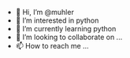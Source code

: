 - 👋 Hi, I’m @muhler
- 👀 I’m interested in python
- 🌱 I’m currently learning python
- 💞️ I’m looking to collaborate on ...
- 📫 How to reach me ...

<!---
muhler/muhler is a ✨ special ✨ repository because its `README.md` (this file) appears on your GitHub profile.
You can click the Preview link to take a look at your changes.
--->
